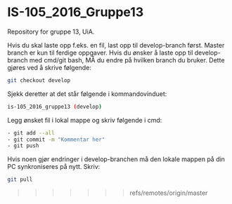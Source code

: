 # IS-105_2016_Gruppe13
Repository for gruppe 13, UiA.

Hvis du skal laste opp f.eks. en fil, last opp til develop-branch først. Master branch er kun til ferdige oppgaver.
Hvis du ønsker å laste opp til develop-branch med cmd/git bash, MÅ du endre på hvilken branch du bruker. Dette gjøres ved å skrive følgende:

```sh
git checkout develop
```

Sjekk deretter at det står følgende i kommandovinduet:
```sh
is-105_2016_gruppe13 (develop)
```

Legg ønsket fil i lokal mappe og skriv følgende i cmd:
```sh
- git add --all
- git commit -m "Kommentar her"
- git push
```

Hvis noen gjør endringer i develop-branchen må den lokale mappen på din PC synkroniseres på nytt. Skriv:
```sh
git pull
```
>>>>>>> refs/remotes/origin/master
